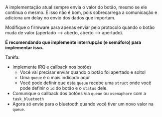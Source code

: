 A implementação atual sempre envia o valor do botão, mesmo se ele continua
o mesmo. E isso não é bom, pois sobrecarrega a comunicação e adiciona um delay
no envio dos dados que importam.

Modifique o firmware para apenas enviar pelo protocolo quando o botão muda de valor
(apertado --> aberto, aberto --> apertado).

**É recomendando que implemente interrupção (e semáforo) para implementar isso.**

Taréfa:

- Implemente IRQ e callback nos botões
    - Você vai precisar enviar quando o botão foi apertado e solto!
    - Uma `queue` é o mais indicado aqui! 
    - Você pode definir que esta `queue` recebe uma `struct` onde você pode definir o `id` do botão e o `status` dele.
- Comunique o callback dos botões via `queue` ou `xsemaphore` com a `task_bluetooth`
- Agora só envie para o bluetooth quando você tiver um novo valor na `queue`.
